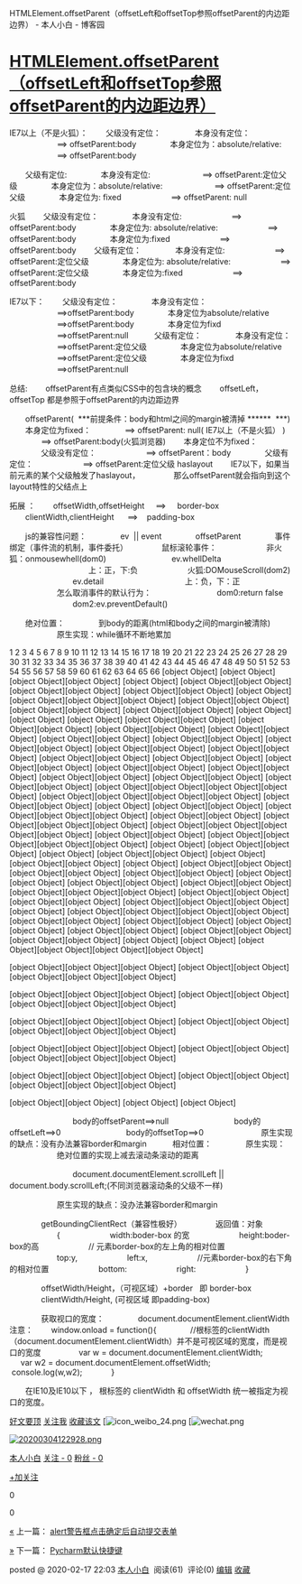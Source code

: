 HTMLElement.offsetParent（offsetLeft和offsetTop参照offsetParent的内边距边界） - 本人小白 - 博客园

#   [HTMLElement.offsetParent（offsetLeft和offsetTop参照offsetParent的内边距边界）](https://www.cnblogs.com/xiaohaodeboke/p/12323957.html)

IE7以上（不是火狐）：
　　父级没有定位：
　　　　本身没有定位：
　　　　　　==> offsetParent:body
　　　　本身定位为：absolute/relative:
　　　　　　==> offsetParent:body

　　父级有定位:
　　　　本身没有定位:
　　 　　　　==> offsetParent:定位父级
　　　　本身定位为：absolute/relative:
　　　　　 　==> offsetParent:定位父级
　　　　本身定位为: fixed
　　　　　　==> offsetParent: null

火狐
　　父级没有定位：
　　　　本身没有定位:
　　　　　　==> offsetParent:body
　　　　本身定位为: absolute/relative:
　　　　　　==> offsetParent:body
　　　　本身定位为:fixed
　　　　　　==> offsetParent:body
　　父级有定位：
　　　　本身没有定位:
　　　　　　==> offsetParent:定位父级
　　　　本身定位为: absolute/relative:
　　　　　　==> offsetParent:定位父级
　　　　本身定位为:fixed
　　　　　　==> offsetParent:body

IE7以下：
　　父级没有定位：
　　　　本身没有定位：
　　　　　　==>offsetParent:body
　　　　本身定位为absolute/relative
　　　　　　==>offsetParent:body
　　　　本身定位为fixd
　　　　　　==>offsetParent:null
　　　父级有定位：
　　　　本身没有定位：
　　　　　　==>offsetParent:定位父级
　　　　本身定位为absolute/relative
　　　　　　==>offsetParent:定位父级
　　　　本身定位为fixd
　　　　　　==>offsetParent:null

总结:
　　offsetParent有点类似CSS中的包含块的概念
　　offsetLeft，offsetTop 都是参照于offsetParent的内边距边界

　　offsetParent(  ***前提条件：body和html之间的margin被清掉 ******  ***)
　　本身定位为fixed：
　　　　==> offsetParent: null( IE7以上（不是火狐） )
　　　　==> offsetParent:body(火狐浏览器)
　　本身定位不为fixed：
　　　　父级没有定位：
　　　　　　==> offsetParent：body
　　　　父级有定位：
　　　　　　==> offsetParent:定位父级
haslayout
　　IE7以下，如果当前元素的某个父级触发了haslayout，
　　　　那么offsetParent就会指向到这个layout特性的父结点上

拓展 ：
       offsetWidth,offsetHeight     ==>     border-box
　　clientWidth,clientHeight      ==>    padding-box

　　js的兼容性问题：
　　　　ev  || event
　　　　offsetParent
　　　　事件绑定（事件流的机制，事件委托）
　　　　鼠标滚轮事件：
　　　　　　非火狐：onmousewhell(dom0)
　　　　　　　　ev.whellDelta
　　　　　　　　　　上：正，下:负
　　　　　　火狐:DOMouseScroll(dom2)
　　　　　　　　ev.detail
　　　　　　　　　　上：负，下：正
　　　　　　怎么取消事件的默认行为：
　　　　　　　　dom0:return false
　　　　　　　　dom2:ev.preventDefault()

　　绝对位置：
　　　　到body的距离(html和body之间的margin被清除)
　　　　　　原生实现：while循环不断地累加

1
2
3
4
5
6
7
8
9
10
11
12
13
14
15
16
17
18
19
20
21
22
23
24
25
26
27
28
29
30
31
32
33
34
35
36
37
38
39
40
41
42
43
44
45
46
47
48
49
50
51
52
53
54
55
56
57
58
59
60
61
62
63
64
65
66
[object Object]
[object Object][object Object][object Object]
[object Object]
[object Object][object Object][object Object][object Object]
[object Object][object Object]
[object Object][object Object][object Object][object Object]
[object Object][object Object]
[object Object][object Object]
[object Object][object Object]
[object Object][object Object]
[object Object]
[object Object][object Object]
[object Object][object Object]
[object Object][object Object]
[object Object][object Object]
[object Object][object Object]
[object Object][object Object]
[object Object][object Object]
[object Object][object Object]
[object Object][object Object]
[object Object][object Object]
[object Object][object Object]
[object Object][object Object]
[object Object][object Object]
[object Object][object Object]
[object Object][object Object]
[object Object][object Object]
[object Object][object Object]
[object Object][object Object][object Object][object Object]
[object Object][object Object][object Object][object Object]
[object Object][object Object]  [object Object]
[object Object][object Object]  [object Object][object Object][object Object]
[object Object][object Object]  [object Object][object Object][object Object]
[object Object][object Object][object Object][object Object]
[object Object][object Object]
[object Object][object Object][object Object][object Object]  [object Object]
[object Object][object Object]  [object Object]
[object Object][object Object]  [object Object]
[object Object][object Object]  [object Object]
[object Object][object Object]
[object Object][object Object]
[object Object][object Object]
[object Object][object Object]
[object Object][object Object]
[object Object][object Object]
[object Object][object Object][object Object]
[object Object][object Object]
[object Object][object Object]
[object Object][object Object][object Object][object Object]
[object Object][object Object][object Object][object Object]
[object Object][object Object]
[object Object][object Object]
[object Object][object Object]
[object Object][object Object]
[object Object][object Object][object Object][object Object]
[object Object]
[object Object]
[object Object][object Object][object Object][object Object]

[object Object][object Object][object Object]  [object Object][object Object]  [object Object][object Object][object Object]

[object Object][object Object][object Object]  [object Object][object Object]  [object Object][object Object][object Object]

[object Object][object Object][object Object]  [object Object][object Object]  [object Object][object Object][object Object]

[object Object][object Object][object Object]  [object Object][object Object]  [object Object][object Object][object Object]

[object Object][object Object][object Object]  [object Object][object Object]  [object Object][object Object][object Object]

[object Object][object Object]
[object Object]
[object Object]

　　　　　　　　body的offsetParent==>null
　　　　　　　　body的offsetLeft==>0
　　　　　　　　body的offsetTop==>0
　　　　　　　原生实现的缺点：没有办法兼容border和margin
　　　相对位置：
　　　　原生实现：
　　　　　　绝对位置的实现上减去滚动条滚动的距离

　　　　　　　　document.documentElement.scrollLeft || document.body.scrollLeft;(不同浏览器滚动条的父级不一样)

　　　　　　原生实现的缺点：没办法兼容border和margin

　　　　getBoundingClientRect（兼容性极好）
　　　　返回值：对象
　　　　　　{
　　　　　　width:boder-box 的宽
　　　　　　height:boder-box的高
　　　　　　// 元素border-box的左上角的相对位置
　　　　　　top:y,
　　　　　　left:x,
　　　　　　//元素border-box的右下角的相对位置
　　　　　　bottom:
　　　　　　right:
　　　　　　}

　　　　offsetWidth/Height，（可视区域）+border   即 border-box
　　　　clientWidth/Height, (可视区域 即padding-box)

　　　　获取视口的宽度：
　　　　document.documentElement.clientWidth
注意：
　　window.onload = function(){
　　　　//根标签的clientWidth（document.documentElement.clientWidth）并不是可视区域的宽度，而是视口的宽度
                var w = document.documentElement.clientWidth;
                var w2 = document.documentElement.offsetWidth;
                console.log(w,w2);
            }

　　在IE10及IE10以下 ， 根标签的 clientWidth 和 offsetWidth 统一被指定为视口的宽度。

 [好文要顶](HTMLElement.offsetParent（offsetLeft和offsetTop参照off.md#)  [关注我](HTMLElement.offsetParent（offsetLeft和offsetTop参照off.md#)  [收藏该文](HTMLElement.offsetParent（offsetLeft和offsetTop参照off.md#)  [![icon_weibo_24.png](HTMLElement.offsetParent（offsetLeft和offsetTop参照off.md#)  [![wechat.png](HTMLElement.offsetParent（offsetLeft和offsetTop参照off.md#)

 [![20200304122928.png](../_resources/cc98781f6b9b163d569e0e5133f9ac5a.jpg)](https://home.cnblogs.com/u/xiaohaodeboke/)

 [本人小白](https://home.cnblogs.com/u/xiaohaodeboke/)
 [关注 - 0](https://home.cnblogs.com/u/xiaohaodeboke/followees/)
 [粉丝 - 0](https://home.cnblogs.com/u/xiaohaodeboke/followers/)

 [+加关注](HTMLElement.offsetParent（offsetLeft和offsetTop参照off.md#)

 0

 0

 [«](https://www.cnblogs.com/xiaohaodeboke/p/12322164.html) 上一篇： [alert警告框点击确定后自动提交表单](https://www.cnblogs.com/xiaohaodeboke/p/12322164.html)

 [»](https://www.cnblogs.com/xiaohaodeboke/p/12340932.html) 下一篇： [Pycharm默认快捷键](https://www.cnblogs.com/xiaohaodeboke/p/12340932.html)

posted @ 2020-02-17 22:03 [本人小白](https://www.cnblogs.com/xiaohaodeboke/)  阅读(61)  评论(0) [编辑](https://i.cnblogs.com/EditPosts.aspx?postid=12323957) [收藏](HTMLElement.offsetParent（offsetLeft和offsetTop参照off.md#)